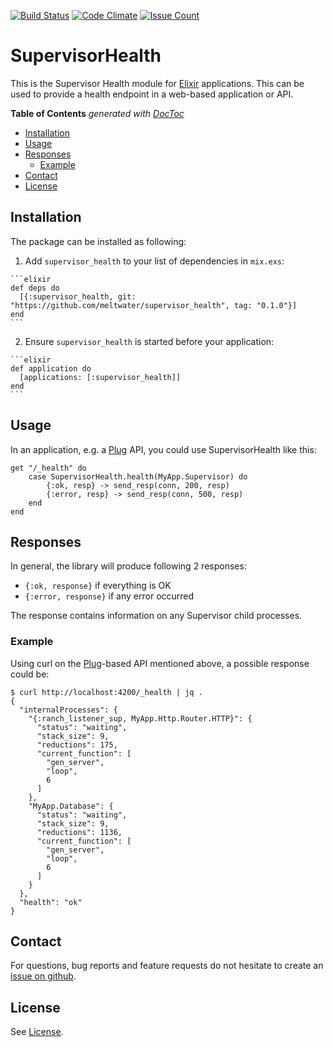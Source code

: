 [![Build Status](https://travis-ci.org/meltwater/supervisor_health.svg?branch=master)](https://travis-ci.org/meltwater/supervisor_health) [![Code Climate](https://codeclimate.com/github/meltwater/supervisor_health/badges/gpa.svg)](https://codeclimate.com/github/meltwater/supervisor_health) [![Issue Count](https://codeclimate.com/github/meltwater/supervisor_health/badges/issue_count.svg)](https://codeclimate.com/github/meltwater/supervisor_health)

# SupervisorHealth

This is the Supervisor Health module for [Elixir][elixir-official] applications. This can be used to provide a health endpoint in a web-based application or API.

<!-- START doctoc generated TOC please keep comment here to allow auto update -->
<!-- DON'T EDIT THIS SECTION, INSTEAD RE-RUN doctoc TO UPDATE -->
**Table of Contents**  *generated with [DocToc](https://github.com/thlorenz/doctoc)*

- [Installation](#installation)
- [Usage](#usage)
- [Responses](#responses)
  - [Example](#example)
- [Contact](#contact)
- [License](#license)

<!-- END doctoc generated TOC please keep comment here to allow auto update -->

## Installation

The package can be installed as following:

  1. Add `supervisor_health` to your list of dependencies in `mix.exs`:

    ```elixir
    def deps do
      [{:supervisor_health, git: "https://github.com/meltwater/supervisor_health", tag: "0.1.0"}]
    end
    ```

  2. Ensure `supervisor_health` is started before your application:

    ```elixir
    def application do
      [applications: [:supervisor_health]]
    end
    ```

## Usage

In an application, e.g. a [Plug][elixir-plug] API, you could use SupervisorHealth like this:

    get "/_health" do
        case SupervisorHealth.health(MyApp.Supervisor) do
            {:ok, resp} -> send_resp(conn, 200, resp)
            {:error, resp} -> send_resp(conn, 500, resp)
        end
    end

## Responses

In general, the library will produce following 2 responses:

- `{:ok, response}` if everything is OK
- `{:error, response}` if any error occurred

The response contains information on any Supervisor child processes.

### Example

Using curl on the [Plug][elixir-plug]-based API mentioned above, a possible response could be:

    $ curl http://localhost:4200/_health | jq .
    {
      "internalProcesses": {
        "{:ranch_listener_sup, MyApp.Http.Router.HTTP}": {
          "status": "waiting",
          "stack_size": 9,
          "reductions": 175,
          "current_function": [
            "gen_server",
            "loop",
            6
          ]
        },
        "MyApp.Database": {
          "status": "waiting",
          "stack_size": 9,
          "reductions": 1136,
          "current_function": [
            "gen_server",
            "loop",
            6
          ]
        }
      },
      "health": "ok"
    }

## Contact

For questions, bug reports and feature requests do not hesitate
to create an [issue on github](https://github.com/meltwater/supervisor_health/issues).

## License

See [License][license].

[blacksmiths-site]: https://github.com/meltwater/blacksmiths-site
[blacksmiths-team-picture-small]: https://github.com/meltwater/blacksmiths-site/blob/master/images/team-picture-small.png
[meltwater-api]: https://wiki.meltwater.net/display/ENG/Meltwater+API
[meltwater-api-architecture]: https://docs.google.com/drawings/d/1vcLqsAYqNh6jUb0_yMS8KVISCMnRPW6-5khsu9DB3jA/edit
[wiki-berlin]: https://wiki.meltwater.net/display/ENG/Berlin
[elixir-official]: http://elixir-lang.org/
[meltwater-official]: https://www.meltwater.com/
[blacksmiths-mission-statement]: https://github.com/meltwater/blacksmiths-site#mission-statement
[blacksmiths-working-agreement]: https://github.com/meltwater/blacksmiths-site#working-agreement
[blacksmiths-guidelines-and-processes]: https://github.com/meltwater/blacksmiths-site#guidelines--processes
[elixir-plug]: https://github.com/elixir-lang/plug
[license]: LICENSE
